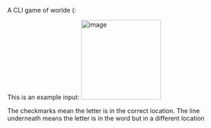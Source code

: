 A CLI game of worlde (:

This is an example input:
    <img width="181" alt="image" src="https://github.com/joshbeyerr/wordle/assets/117863098/85baa9c5-2436-4bb0-9406-85fa854469b6">

The checkmarks mean the letter is in the correct location. The line underneath means the letter is in the word but in a different location
